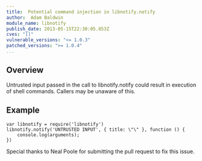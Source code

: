 ```yaml
---
title:  Potential command injection in libnotify.notify
author:  Adam Baldwin
module_name: libnotify
publish_date: 2013-05-15T22:30:05.853Z
cves: "[]"
vulnerable_versions: "<= 1.0.3"
patched_versions: ">= 1.0.4"
...
```


## Overview
Untrusted input passed in the call to libnotify.notify could result in execution of shell commands. Callers may be unaware of this.

## Example
```
var libnotify = require('libnotify')
libnotify.notify('UNTRUSTED INPUT', { title: \"\" }, function () {
    console.log(arguments);
})
```

Special thanks to Neal Poole for submitting the pull request to fix this issue.
